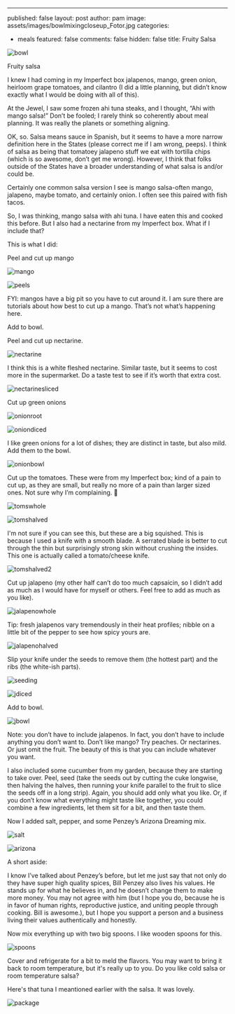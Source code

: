 ---
published: false
layout: post
author: pam
image: assets/images/bowlmixingcloseup_Fotor.jpg
categories:
  - meals
featured: false
comments: false
hidden: false
title: Fruity Salsa



![bowl](/assets/images/bowlmixingcloseup_Fotor.jpg)

Fruity salsa

I knew I had coming in my Imperfect box jalapenos, mango, green onion, heirloom grape tomatoes, and cilantro (I did a little planning, but didn’t know exactly what I would be doing with all of this).

At the Jewel, I saw some frozen ahi tuna steaks, and I thought, “Ahi with mango salsa!” Don’t be fooled; I rarely think so coherently about meal planning. It was really the planets or something aligning.

OK, so. Salsa means sauce in Spanish, but it seems to have a more narrow definition here in the States (please correct me if I am wrong, peeps). I think of salsa as being that tomatoey jalapeno stuff we eat with tortilla chips (which is so awesome, don’t get me wrong). However, I think that folks outside of the States have a broader understanding of what salsa is and/or could be.

Certainly one common salsa version I see is mango salsa-often mango, jalapeno, maybe tomato, and certainly onion. I often see this paired with fish tacos. 

So, I was thinking, mango salsa with ahi tuna. I have eaten this and cooked this before.  But I also had a nectarine from my Imperfect box.  What if I include that?

This is what I did:

Peel and cut up mango


![mango](/assets/images/mangoknife_Fotor.jpg)


![peels](/assets/images/mangopeels_Fotor.jpg)

FYI: mangos have a big pit so you have to cut around it.  I am sure there are tutorials about how best to cut up a mango.  That’s not what’s happening here.

Add to bowl.

Peel and cut up nectarine.

![nectarine](/assets/images/nectarinesemipeeled_Fotor.jpg)

I think this is a white fleshed nectarine. Similar taste, but it seems to cost more in the supermarket.  Do a taste test to see if it’s worth that extra cost.

![nectarinesliced](/assets/images/nectarineslices_Fotor.jpg)

Cut up green onions

![onionroot](/assets/images/onionsroot_Fotor.jpg)

![oniondiced](/assets/images/onionsdiced_Fotor.jpg)

I like green onions for a lot of dishes; they are distinct in taste, but also mild. Add them to the bowl.

![onionbowl](/assets/images/onionsbowl_Fotor.jpg)

Cut up the tomatoes. These were from my Imperfect box; kind of a pain to cut up, as they are small, but really no more of a pain than larger sized ones. Not sure why I’m complaining. 

![tomswhole](/assets/images/tomswhole_Fotor.jpg)

![tomshalved](/assets/images/tomshalved_Fotor.jpg)

I'm not sure if you can see this, but these are a big squished.  This is because I used a knife with a smooth blade.  A serrated blade is better to cut through the thin but surprisingly strong skin without crushing the insides.  This one is actually called a tomato/cheese knife.

![tomshalved2](/assets/images/tomshalved2_Fotor.jpg)

Cut up jalapeno (my other half can’t do too much capsaicin, so I didn’t add as much as I would have for myself or others. Feel free to add as much as you like). 

![jalapenowhole](/assets/images/jalapenowhole_Fotor.jpg)

Tip: fresh jalapenos vary tremendously in their heat profiles; nibble on a little bit of the pepper to see how spicy yours are. 

![jalapenohalved](/assets/images/jalapenohalved.jpg)

Slip your knife under the seeds to remove them (the hottest part) and the ribs (the white-ish parts).

![seeding](/assets/images/jalapenoseeding_Fotor.jpg)

![jdiced](/assets/images/jalapenodiced_Fotor.jpg)

Add to bowl.

![jbowl](/assets/images/jalapenobowl_Fotor.jpg)

Note: you don’t have to include jalapenos. In fact, you don’t have to include anything you don’t want to.  Don’t like mango? Try peaches. Or nectarines. Or just omit the fruit. The beauty of this is that you can include whatever you want.

I also included some cucumber from my garden, because they are starting to take over. Peel, seed (take the seeds out by cutting the cuke longwise, then halving the halves, then running your knife parallel to the fruit to slice the seeds off in a long strip). Again, you should add only what you like.  Or, if you don’t know what everything might taste like together, you could combine a few ingredients, let them sit for a bit, and then taste them.

Now I added salt, pepper, and some Penzey’s Arizona Dreaming mix. 

![salt](/assets/images/saltinbowl_Fotor.jpg)

![arizona](/assets/images/arizonadreaming_Fotor.jpg)

A short aside:

I know I’ve talked about Penzey’s before, but let me just say that not only do they have super high quality spices, Bill Penzey also lives his values. He stands up for what he believes in, and he doesn’t change them to make more money. You may not agree with him (but I hope you do, because he is in favor of human rights, reproductive justice, and uniting people through cooking. Bill is awesome.), but I hope you support a person and a business living their values authentically and honestly.

Now mix everything up with two big spoons.  I like wooden spoons for this.


![spoons](/assets/images/bowlmixing_Fotor.jpg)

Cover and refrigerate for a bit to meld the flavors. You may want to bring it back to room temperature, but it's really up to you.  Do you like cold salsa or room temperature salsa?

Here's that tuna I meantioned earlier with the salsa.  It was lovely.


![package](/assets/images/Breasts_in_package_Fotor.jpg)







